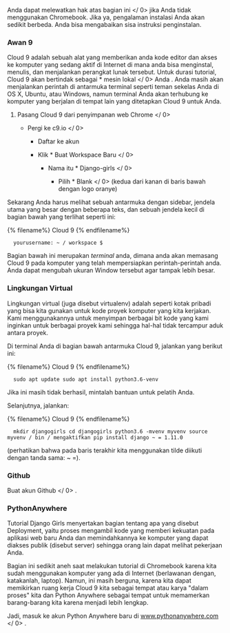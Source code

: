 Anda dapat  melewatkan hak atas bagian ini </ 0> jika Anda tidak menggunakan Chromebook. Jika ya, pengalaman instalasi Anda akan sedikit berbeda. Anda bisa mengabaikan sisa instruksi penginstalan.</p> 

### Awan 9

Cloud 9 adalah sebuah alat yang memberikan anda kode editor dan akses ke komputer yang sedang aktif di Internet di mana anda bisa menginstal, menulis, dan menjalankan perangkat lunak tersebut. Untuk durasi tutorial, Cloud 9 akan bertindak sebagai * mesin lokal </ 0> Anda . Anda masih akan menjalankan perintah di antarmuka terminal seperti teman sekelas Anda di OS X, Ubuntu, atau Windows, namun terminal Anda akan terhubung ke komputer yang berjalan di tempat lain yang ditetapkan Cloud 9 untuk Anda.</p> 

1. Pasang Cloud 9 dari  penyimpanan web Chrome </ 0></li> 
    
    - Pergi ke  c9.io </ 0></li> 
        
        - Daftar ke akun
        - Klik * Buat Workspace Baru </ 0></li> 
            
            - Nama itu * Django-girls </ 0></li> 
                
                - Pilih * Blank </ 0> (kedua dari kanan di baris bawah dengan logo oranye)</li> </ol> 
                    
                    Sekarang Anda harus melihat sebuah antarmuka dengan sidebar, jendela utama yang besar dengan beberapa teks, dan sebuah jendela kecil di bagian bawah yang terlihat seperti ini:
                    
                    {% filename%} Cloud 9 {% endfilename%}
                    
                        yourusername: ~ / workspace $
                        
                    
                    Bagian bawah ini merupakan *terminal* anda, dimana anda akan memasang Cloud 9 pada komputer yang telah mempersiapkan perintah-perintah anda. Anda dapat mengubah ukuran Window tersebut agar tampak lebih besar.
                    
                    ### Lingkungan Virtual
                    
                    Lingkungan virtual (juga disebut virtualenv) adalah seperti kotak pribadi yang bisa kita gunakan untuk kode proyek komputer yang kita kerjakan. Kami menggunakannya untuk menyimpan berbagai bit kode yang kami inginkan untuk berbagai proyek kami sehingga hal-hal tidak tercampur aduk antara proyek.
                    
                    Di terminal Anda di bagian bawah antarmuka Cloud 9, jalankan yang berikut ini:
                    
                    {% filename%} Cloud 9 {% endfilename%}
                    
                        sudo apt update sudo apt install python3.6-venv
                        
                    
                    Jika ini masih tidak berhasil, mintalah bantuan untuk pelatih Anda.
                    
                    Selanjutnya, jalankan:
                    
                    {% filename%} Cloud 9 {% endfilename%}
                    
                        mkdir djangogirls cd djangogirls python3.6 -mvenv myvenv source myvenv / bin / mengaktifkan pip install django ~ = 1.11.0
                        
                    
                    (perhatikan bahwa pada baris terakhir kita menggunakan tilde diikuti dengan tanda sama: ~ =).
                    
                    ### Github
                    
                    Buat akun  Github </ 0> .</p> 
                    
                    ### PythonAnywhere
                    
                    Tutorial Django Girls menyertakan bagian tentang apa yang disebut Deployment, yaitu proses mengambil kode yang memberi kekuatan pada aplikasi web baru Anda dan memindahkannya ke komputer yang dapat diakses publik (disebut server) sehingga orang lain dapat melihat pekerjaan Anda.
                    
                    Bagian ini sedikit aneh saat melakukan tutorial di Chromebook karena kita sudah menggunakan komputer yang ada di Internet (berlawanan dengan, katakanlah, laptop). Namun, ini masih berguna, karena kita dapat memikirkan ruang kerja Cloud 9 kita sebagai tempat atau karya "dalam proses" kita dan Python Anywhere sebagai tempat untuk memamerkan barang-barang kita karena menjadi lebih lengkap.
                    
                    Jadi, masuk ke akun Python Anywhere baru di  www.pythonanywhere.com </ 0> .</p>